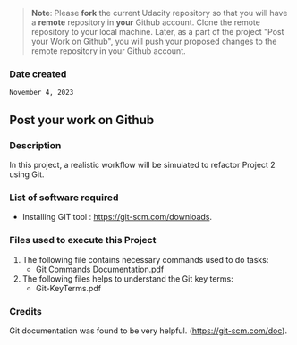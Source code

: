 >**Note**: Please **fork** the current Udacity repository so that you will have a **remote** repository in **your** Github account. Clone the remote repository to your local machine. Later, as a part of the project "Post your Work on Github", you will push your proposed changes to the remote repository in your Github account.

### Date created
`November 4, 2023`

## **Post your work on Github**


### Description
In this project, a realistic workflow will be simulated to refactor Project 2 using Git.

### List of software required
* Installing GIT tool : https://git-scm.com/downloads.

### Files used to execute this Project
1. The following file contains necessary commands used to do tasks:
   * Git Commands Documentation.pdf
2. The following files helps to understand the Git key terms:
   * Git-KeyTerms.pdf

### Credits
Git documentation was found to be very helpful.
(https://git-scm.com/doc).
